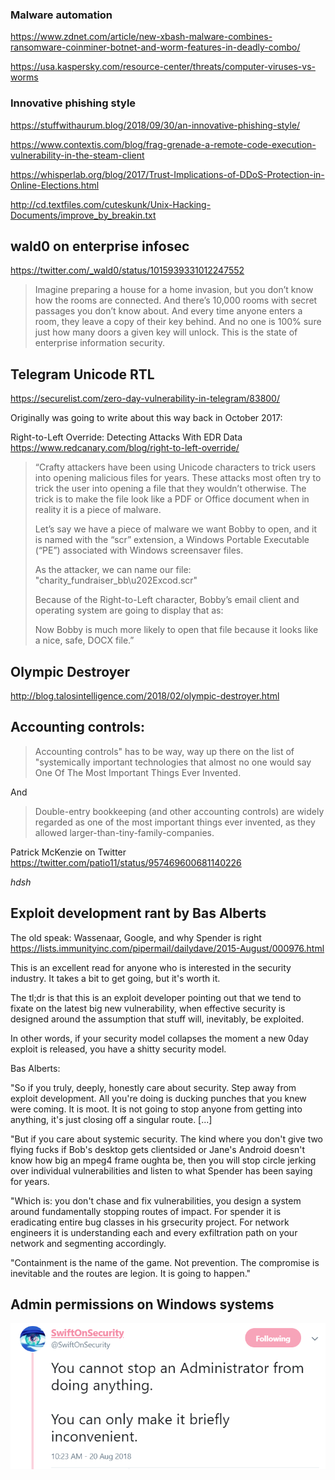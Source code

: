 ### Malware automation

https://www.zdnet.com/article/new-xbash-malware-combines-ransomware-coinminer-botnet-and-worm-features-in-deadly-combo/

https://usa.kaspersky.com/resource-center/threats/computer-viruses-vs-worms


### Innovative phishing style

https://stuffwithaurum.blog/2018/09/30/an-innovative-phishing-style/



https://www.contextis.com/blog/frag-grenade-a-remote-code-execution-vulnerability-in-the-steam-client

https://whisperlab.org/blog/2017/Trust-Implications-of-DDoS-Protection-in-Online-Elections.html

http://cd.textfiles.com/cuteskunk/Unix-Hacking-Documents/improve_by_breakin.txt



## wald0 on enterprise infosec
https://twitter.com/_wald0/status/1015939331012247552

>Imagine preparing a house for a home invasion, but you don’t know how the rooms are connected. And there’s 10,000 rooms with secret passages you don’t know about. And every time anyone enters a room, they leave a copy of their key behind. And no one is 100% sure just how many doors a given key will unlock. This is the state of enterprise information security.



## Telegram Unicode RTL

https://securelist.com/zero-day-vulnerability-in-telegram/83800/

Originally was going to write about this way back in October 2017:

Right-to-Left Override: Detecting Attacks With EDR Data
https://www.redcanary.com/blog/right-to-left-override/
>“Crafty attackers have been using Unicode characters to trick users into opening malicious files for years. These attacks most often try to trick the user into opening a file that they wouldn’t otherwise. The trick is to make the file look like a PDF or Office document when in reality it is a piece of malware.
>
>Let’s say we have a piece of malware we want Bobby to open, and it is named with the “scr” extension, a Windows Portable Executable (“PE”) associated with Windows screensaver files.
>
>As the attacker, we can name our file: "charity_fundraiser_bb\u202Excod.scr"
>
>Because of the Right-to-Left character, Bobby’s email client and operating system are going to display that as:
>
>Now Bobby is much more likely to open that file because it looks like a nice, safe, DOCX file.”

## Olympic Destroyer

http://blog.talosintelligence.com/2018/02/olympic-destroyer.html


## Accounting controls:

>Accounting controls" has to be way, way up there on the list of "systemically important technologies that almost no one would say One Of The Most Important Things Ever Invented.

And

>Double-entry bookkeeping (and other accounting controls) are widely regarded as one of the most important things ever invented, as they allowed larger-than-tiny-family-companies.

Patrick McKenzie on Twitter
https://twitter.com/patio11/status/957469600681140226

*hdsh*



## Exploit development rant by Bas Alberts

The old speak: Wassenaar, Google,	and why Spender is right
https://lists.immunityinc.com/pipermail/dailydave/2015-August/000976.html

This is an excellent read for anyone who is interested in the security industry. It takes a bit to get going, but it's worth it.

The tl;dr is that this is an exploit developer pointing out that we tend to fixate on the latest big new vulnerability, when effective security is designed around the assumption that stuff will, inevitably, be exploited.

In other words, if your security model collapses the moment a new 0day exploit is released, you have a shitty security model.

Bas Alberts:

"So if you truly, deeply, honestly care about security. Step away from
exploit development. All you're doing is ducking punches that you knew
were coming. It is moot. It is not going to stop anyone from getting
into anything, it's just closing off a singular route. [...]

"But if you care about systemic security. The kind where you don't give
two flying fucks if Bob's desktop gets clientsided or Jane's Android
doesn't know how big an mpeg4 frame oughta be, then you will stop circle
jerking over individual vulnerabilities and listen to what Spender has
been saying for years.

"Which is: you don't chase and fix vulnerabilities, you design a system
around fundamentally stopping routes of impact. For spender it is
eradicating entire bug classes in his grsecurity project. For network
engineers it is understanding each and every exfiltration path on your
network and segmenting accordingly.

"Containment is the name of the game. Not prevention. The compromise is
inevitable and the routes are legion. It is going to happen."


## Admin permissions on Windows systems

[![](/images/swift-administrator.PNG)](https://twitter.com/SwiftOnSecurity/status/1031592610622832640)
